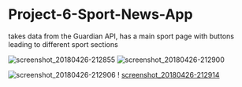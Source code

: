 # Project-6-Sport-News-App
takes data from the Guardian API, has a main sport page with buttons leading to different sport sections

![screenshot_20180426-212855](https://user-images.githubusercontent.com/33417968/39325757-ad62793e-499b-11e8-9f5b-c5414ee138ab.png)   ![screenshot_20180426-212900](https://user-images.githubusercontent.com/33417968/39325760-b049d9ee-499b-11e8-9441-c70b8757d726.png)

![screenshot_20180426-212906](https://user-images.githubusercontent.com/33417968/39325767-b35bba58-499b-11e8-8284-22f680e69aba.png)   ! [screenshot_20180426-212914](https://user-images.githubusercontent.com/33417968/39325772-b62bb756-499b-11e8-9546-7407889f6185.png)
